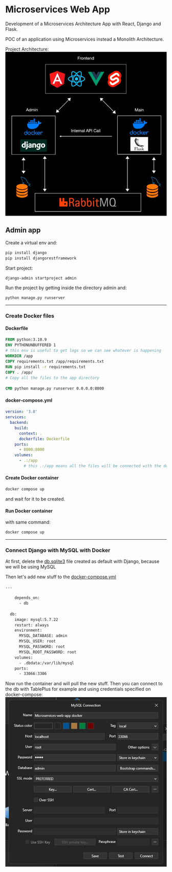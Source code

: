 # Microservices Web App
Development of a Microservices Architecture App with React, Django and Flask. 

POC of an application using Microservices instead a Monolith Architecture.

Project Architecture:
![architecture](./docs/architecture.png)

## Admin app
Create a virtual env and:
```bash
pip install django
pip install djangorestframework
```

Start project:
```bash
django-admin startproject admin
```

Run the project by getting inside the directory admin and:
```bash
python manage.py runserver
```

---

### Create Docker files
#### Dockerfile
```dockerfile
FROM python:3.10.9
ENV PYTHONUNBUFFERED 1
# this env is useful to get logs so we can see whatever is happening
WORKDIR /app
COPY requirements.txt /app/requirements.txt
RUN pip install -r requirements.txt
COPY . /app/
# Copy all the files to the app directory

CMD python manage.py runserver 0.0.0.0:8000
```

#### docker-compose.yml
```yml
version: '3.8'
services:
  backend:
    build:
      context: .
      dockerfile: Dockerfile
    ports:
      - 8000:8000
    volumes:
      - .:/app
        # this .:/app means all the files will be connected with the docker container, everytime we make a change in the app it will pass it to the dockerfile /app and opposite too.
```

#### Create Docker container
```bash
docker compose up
```
and wait for it to be created.

#### Run Docker container
with same command:
```bash
docker compose up
```

---

### Connect Django with MySQL with Docker
At first, delete the [db.sqlite3](./admin//db.sqlite3) file created as default with Django, because we will be using MySQL

Then let's add new stuff to the [docker-compose.yml](./admin/docker-compose.yml)
```bash
...

    depends_on:
      - db

  db:
    image: mysql:5.7.22
    restart: always
    environment:
      MYSQL_DATABASE: admin
      MYSQL_USER: root
      MYSQL_PASSWORD: root
      MYSQL_ROOT_PASSWORD: root
    volumes:
      - .dbdata:/var/lib/mysql
    ports:
      - 33066:3306
```

Now run the container and will pull the new stuff.
Then you can connect to the db with TablePlus for example and using credentials specified on docker-compose:
![admin_db_credentials](./assets/admin_db_credentials.png)